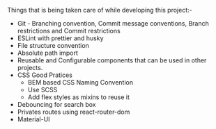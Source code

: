 Things that is being taken care of while developing this project:-

- Git - Branching convention, Commit message conventions, Branch restrictions and Commit restrictions
- ESLint with prettier and husky
- File structure convention
- Absolute path import
- Reusable and Configurable components that can be used in other projects.
- CSS Good Pratices  
   - BEM based CSS Naming Convention
   - Use SCSS
   - Add flex styles as mixins to reuse it
- Debouncing for search box
- Privates routes using react-router-dom
- Material-UI
